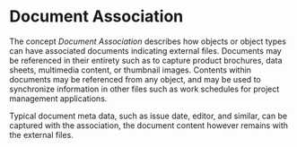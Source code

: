 Document Association
====================

The concept _Document Association_ describes how objects or object types can have associated documents indicating external files. Documents may be referenced in their entirety such as to capture product brochures, data sheets, multimedia content, or thumbnail images. Contents within documents may be referenced from any object, and may be used to synchronize information in other files such as work schedules for project management applications.

Typical document meta data, such as issue date, editor, and similar, can be captured with the association, the document content however remains with the external files.

